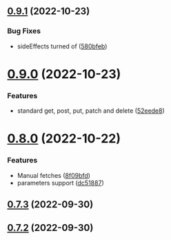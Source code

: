 ## [0.9.1](https://github.com/mgibas/vue-router-fetch/compare/v0.9.0...v0.9.1) (2022-10-23)


### Bug Fixes

* sideEffects turned of ([580bfeb](https://github.com/mgibas/vue-router-fetch/commit/580bfeb6ced9de340afe1de6fda29240ecb6f1ba))



# [0.9.0](https://github.com/mgibas/vue-router-fetch/compare/v0.8.0...v0.9.0) (2022-10-23)


### Features

* standard get, post, put, patch and delete ([52eede8](https://github.com/mgibas/vue-router-fetch/commit/52eede89623ca37d84ce7792a784b23f2962b106))



# [0.8.0](https://github.com/mgibas/vue-router-fetch/compare/v0.7.3...v0.8.0) (2022-10-22)


### Features

* Manual fetches ([8f09bfd](https://github.com/mgibas/vue-router-fetch/commit/8f09bfd3a2f41ae7601ed5cac8821f0f2182cb9d))
* parameters support ([dc51887](https://github.com/mgibas/vue-router-fetch/commit/dc518874107f64a16892f2ef33ce7b679231f6e3))



## [0.7.3](https://github.com/mgibas/vue-router-fetch/compare/v0.7.2...v0.7.3) (2022-09-30)



## [0.7.2](https://github.com/mgibas/vue-router-fetch/compare/v0.7.1...v0.7.2) (2022-09-30)



